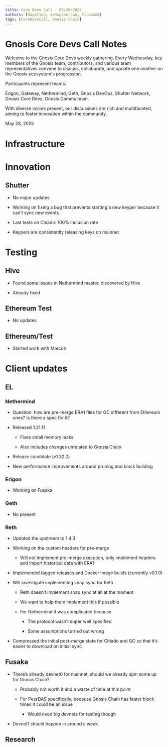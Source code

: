 ```yaml
---
title: Core Devs Call - 05/28/2025
authors: [dapplion, armaganercan, filoozom]
tags: [CoreDevsCall, Gnosis Chain]
---
```


# Gnosis Core Devs Call Notes

Welcome to the Gnosis Core Devs weekly gathering. Every Wednesday, key members of the Gnosis team, contributors, and various team representatives convene to discuss, collaborate, and update one another on the Gnosis ecosystem's progression.

Participants represent teams:

Erigon, Gateway, Nethermind, Geth, Gnosis DevOps, Shutter Network, Gnosis Core Devs, Gnosis Comms team.

With diverse voices present, our discussions are rich and multifaceted, aiming to foster innovation within the community.

May 28, 2025

# Infrastructure

# Innovation

## Shutter

* No major updates

* Working on fixing a bug that prevents starting a new keyper because it can’t sync new events

* Last tests on Chiado: 100% inclusion rate

* Keypers are consistently releasing keys on mainnet

# Testing

## Hive

* Found some issues in Nethermind master, discovered by Hive

 * Already fixed


## Ethereum Test

* No updates

## Ethereum/Test

* Started work with Marcos

# Client updates
## EL
### Nethermind

* Question: how are pre-merge ERA1 files for GC different from Ethereum ones? Is there a spec for it?

* Released 1.31.11

  * Fixes small memory leaks

  * Also includes changes unrelated to Gnosis Chain

* Release candidate (v1.32.0)
  
* New performance improvements around pruning and block building

### Erigon

* Working on Fusaka

### Geth

* No present


### Reth

* Updated the upstream to 1.4.3

* Working on the custom headers for pre-merge

  * Will not implement pre-merge execution, only implement headers and import historical data with ERA1

* Implemented tagged releases and Docker image builds (currently v0.1.0)

* Will investigate implementing snap sync for Reth

  * Reth doesn’t implement snap sync at all at the moment

  * We want to help them implement this if possible

  * For Nethermind it was complicated because

    * The protocol wasn’t super well specified

    * Some assumptions turned out wrong

* Compressed the initial post-merge state for Chiado and GC so that it’s easier to download on initial sync

## Fusaka

* There’s already devnet0 for mainnet, should we already spin some up for Gnosis Chain?
  
  * Probably not worth it and a waste of time at this point
  
  * For PeerDAS specifically, because Gnosis Chain has faster block times it could be an issue
  
    * Would need big devnets for testing though

* Devnet1 should happen in around a week

## Research
